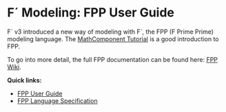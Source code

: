 # F´ Modeling: FPP User Guide

F´ v3 introduced a new way of modeling with F´, the FPP (F Prime Prime) modeling language. The [MathComponent Tutorial](https://fprime-community.github.io/fprime-tutorial-math-component/) is a good introduction to FPP.

To go into more detail, the full FPP documentation can be found here: [FPP Wiki](https://github.com/fprime-community/fpp/wiki).

**Quick links:**
- [FPP User Guide](https://nasa.github.io/fpp/fpp-users-guide.html)
- [FPP Language Specification](https://nasa.github.io/fpp/fpp-spec.html)
